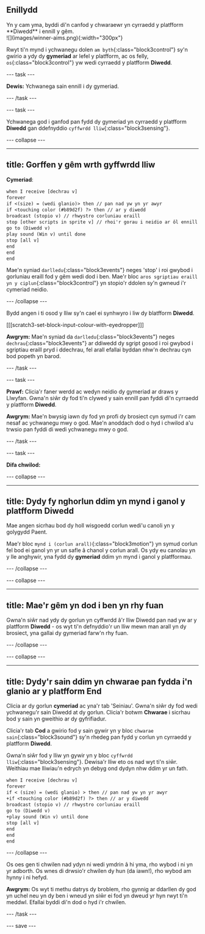 ## Enillydd

<div style="display: flex; flex-wrap: wrap">
<div style="flex-basis: 200px; flex-grow: 1; margin-right: 15px;">
Yn y cam yma, byddi di'n canfod y chwaraewr yn cyrraedd y platfform **Diwedd** i ennill y gêm. 
</div>
<div>
![](images/winner-aims.png){:width="300px"}
</div>
</div>

Rwyt ti'n mynd i ychwanegu dolen `am byth`{:class="block3control"} sy'n gwirio a ydy dy **gymeriad** ar lefel y platfform, ac os felly, `os`{:class="block3control"} yw wedi cyrraedd y platfform **Diwedd**.

--- task ---

**Dewis:** Ychwanega sain ennill i dy gymeriad.

--- /task ---

--- task ---

Ychwanega god i ganfod pan fydd dy gymeriad yn cyrraedd y platfform **Diwedd** gan ddefnyddio `cyffwrdd lliw`{:class="block3sensing"}.

--- collapse ---

---
title: Gorffen y gêm wrth gyffwrdd lliw
---

**Cymeriad**:

```blocks3
when I receive [dechrau v]
forever
if <(size) = (wedi glanio)> then // pan nad yw yn yr awyr
if <touching color (#b89d2f) ?> then // ar y diwedd
broadcast (stopio v) // rhwystro corluniau eraill
stop [other scripts in sprite v] // rhoi'r gorau i neidio ar ôl ennill
go to (Diwedd v)
play sound (Win v) until done
stop [all v]
end
end
end
```

Mae'n syniad `darlledu`{:class="block3events"} neges 'stop' i roi gwybod i gorluniau eraill fod y gêm wedi dod i ben. Mae'r bloc `aros sgriptiau eraill yn y ciplun`{:class="block3control"} yn stopio'r ddolen sy'n gwneud i'r cymeriad neidio.

--- /collapse ---

Bydd angen i ti osod y lliw sy'n cael ei synhwyro i liw dy blatfform **Diwedd**.

[[[scratch3-set-block-input-colour-with-eyedropper]]]

**Awgrym:** Mae'n syniad da `darlledu`{:class="block3events"} neges `dechrau`{:class="block3events"} ar ddiwedd dy sgript gosod i roi gwybod i sgriptiau eraill pryd i ddechrau, fel arall efallai byddan nhw'n dechrau cyn bod popeth yn barod.

--- /task ---

--- task ---

**Prawf:** Clicia'r faner werdd ac wedyn neidio dy gymeriad ar draws y Llwyfan. Gwna'n siŵr dy fod ti'n clywed y sain ennill pan fyddi di'n cyrraedd y platfform **Diwedd**.

**Awgrym:** Mae'n bwysig iawn dy fod yn profi dy brosiect cyn symud i'r cam nesaf ac ychwanegu mwy o god. Mae'n anoddach dod o hyd i chwilod a'u trwsio pan fyddi di wedi ychwanegu mwy o god.

--- /task ---


--- task ---

**Difa chwilod:**

--- collapse ---

---
title: Dydy fy nghorlun ddim yn mynd i ganol y platfform Diwedd
---

Mae angen sicrhau bod dy holl wisgoedd corlun wedi'u canoli yn y golygydd Paent.

Mae'r bloc `mynd i (corlun arall)`{:class="block3motion"} yn symud corlun fel bod ei ganol yn yr un safle â chanol y corlun arall. Os ydy eu canolau yn y lle anghywir, yna fydd dy **gymeriad** ddim yn mynd i ganol y platfformau.

--- /collapse ---

--- collapse ---

---
title: Mae'r gêm yn dod i ben yn rhy fuan
---

Gwna'n siŵr nad ydy dy gorlun yn cyffwrdd â'r lliw Diwedd pan nad yw ar y platfform **Diwedd** - os wyt ti'n defnyddio'r un lliw mewn man arall yn dy brosiect, yna gallai dy gymeriad farw'n rhy fuan.

--- /collapse ---

--- collapse ---

---
title: Dydy'r sain ddim yn chwarae pan fydda i'n glanio ar y platfform End
---

Clicia ar dy gorlun **cymeriad** ac yna'r tab 'Seiniau'. Gwna'n siŵr dy fod wedi ychwanegu'r sain Diwedd at dy gorlun. Clicia'r botwm **Chwarae** i sicrhau bod y sain yn gweithio ar dy gyfrifiadur.

Clicia'r tab **Cod** a gwirio fod y sain gywir yn y bloc `chwarae sain`{:class="block3sound"} sy'n rhedeg pan fydd y corlun yn cyrraedd y platfform **Diwedd**.

Gwna'n siŵr fod y lliw yn gywir yn y bloc `cyffwrdd lliw`{:class="block3sensing"}. Dewisa'r lliw eto os nad wyt ti'n siŵr. Weithiau mae lliwiau'n edrych yn debyg ond dydyn nhw ddim yr un fath.

```blocks3
when I receive [dechrau v]
forever
if < (size) = (wedi glanio) > then // pan nad yw yn yr awyr
+if <touching color (#b89d2f) ?> then // ar y diwedd
broadcast (stopio v) // rhwystro corluniau eraill
go to (Diwedd v)
+play sound (Win v) until done
stop [all v]
end
end
end
```

--- /collapse ---

Os oes gen ti chwilen nad ydyn ni wedi ymdrin â hi yma, rho wybod i ni yn yr adborth. Os wnes di drwsio'r chwilen dy hun (da iawn!), rho wybod am hynny i ni hefyd.

**Awgrym:** Os wyt ti methu datrys dy broblem, rho gynnig ar ddarllen dy god yn uchel neu yn dy ben i wneud yn siŵr ei fod yn dweud yr hyn rwyt ti'n meddwl. Efallai byddi di'n dod o hyd i'r chwilen.

--- /task ---

--- save ---
